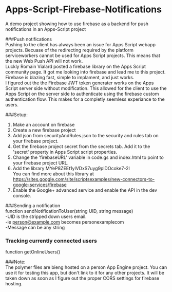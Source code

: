 # Apps-Script-Firebase-Notifications
A demo project showing how to use firebase as a backend for push notifications in an Apps-Script project

###Push notifications  
Pushing to the client has always been an issue for Apps Script webapp projects. Becuase of the redirecting required by the platform serviceworkers cannot be used for Apps Script projects. This means that the new Web Push API will not work.  
Luckly Romain Vialard posted a firebase library on the Apps Script community page.  It got me looking into firebase and lead me to this project.  Firebase is blazing fast, simple to implament, and just works.  
I figured out the the Firebase JWT token generater works on the Apps Script server side without modification.  This allowed for the client to use the Apps Script on the server side to authenticate using the firebase custom authentication flow. This makes for a completly seemless experiance to the users.


###Setup:  
1) Make an account on firebase  
2) Create a new firebase project  
3) Add json from securityAndRules.json to the security and rules tab on your firebase project.  
4) Get the firebase project secret from the secrets tab. Add it to the 'secret' property in Apps Script script properties.  
5) Change the 'firebaseURL' variable in code.gs and index.html to point to your firebase project URL.  
6) Add the library MYeP8ZEEt1ylVDxS7uyg9plDOcoke7-2l  
   You can find more about this library at https://sites.google.com/site/scriptsexamples/new-connectors-to-google-services/firebase  
7) Enable the Google+ advanced service and enable the API in the dev console.
  
###Sending a notification  
function sendNotificationToUser(string UID, string message)  
-UID is the stripped down users email.  
-ie person@example.com becomes personexamplecom   
-Message can be any string  

### Tracking currently connected users  
function getOnlineUsers()
  
  
###Note:  
The polymer files are bieng hosted on a person App Engine project.  You can use it for testing this app, but don't link to it for any other projects. It will be taken down as soon as I figure out the proper CORS settings for firebase hosting.
